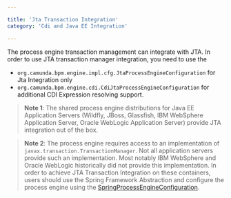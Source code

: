 ```yaml
---

title: 'Jta Transaction Integration'
category: 'Cdi and Java EE Integration'

---
```


The process engine transaction management can integrate with JTA. In order to use JTA transaction
manager integration, you need to use the 

* `org.camunda.bpm.engine.impl.cfg.JtaProcessEngineConfiguration` for Jta Integration only
* `org.camunda.bpm.engine.cdi.CdiJtaProcessEngineConfiguration` for additional CDI Expression
  resolving support.

> **Note 1**: The shared process engine distributions for Java EE Application Servers (Wildfly, JBoss,
> Glassfish, IBM WebSphere Application Server, Oracle WebLogic Application Server) provide JTA
> integration out of the box.

> **Note 2**: The process engine requires access to an implementation of
> `javax.transaction.TransactionManager`. Not all application servers provide such an
> implementation. Most notably IBM WebSphere and Oracle WebLogic historically did not provide this
> implementation. In order to achieve JTA Transaction Integration on these containers, users should
> use the Spring Framework Abstraction and configure the process engine using the
> [SpringProcessEngineConfiguration][tx-spring].

[tx-spring]: ref:#spring-framework-integration-spring-transaction-integration

